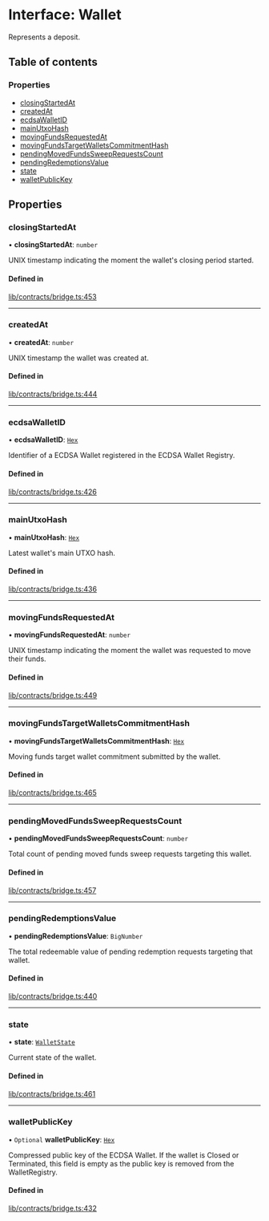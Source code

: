 # Interface: Wallet

Represents a deposit.

## Table of contents

### Properties

- [closingStartedAt](Wallet.md#closingstartedat)
- [createdAt](Wallet.md#createdat)
- [ecdsaWalletID](Wallet.md#ecdsawalletid)
- [mainUtxoHash](Wallet.md#mainutxohash)
- [movingFundsRequestedAt](Wallet.md#movingfundsrequestedat)
- [movingFundsTargetWalletsCommitmentHash](Wallet.md#movingfundstargetwalletscommitmenthash)
- [pendingMovedFundsSweepRequestsCount](Wallet.md#pendingmovedfundssweeprequestscount)
- [pendingRedemptionsValue](Wallet.md#pendingredemptionsvalue)
- [state](Wallet.md#state)
- [walletPublicKey](Wallet.md#walletpublickey)

## Properties

### closingStartedAt

• **closingStartedAt**: `number`

UNIX timestamp indicating the moment the wallet's closing period started.

#### Defined in

[lib/contracts/bridge.ts:453](https://github.com/keep-network/tbtc-v2/blob/main/typescript/src/lib/contracts/bridge.ts#L453)

___

### createdAt

• **createdAt**: `number`

UNIX timestamp the wallet was created at.

#### Defined in

[lib/contracts/bridge.ts:444](https://github.com/keep-network/tbtc-v2/blob/main/typescript/src/lib/contracts/bridge.ts#L444)

___

### ecdsaWalletID

• **ecdsaWalletID**: [`Hex`](../classes/Hex.md)

Identifier of a ECDSA Wallet registered in the ECDSA Wallet Registry.

#### Defined in

[lib/contracts/bridge.ts:426](https://github.com/keep-network/tbtc-v2/blob/main/typescript/src/lib/contracts/bridge.ts#L426)

___

### mainUtxoHash

• **mainUtxoHash**: [`Hex`](../classes/Hex.md)

Latest wallet's main UTXO hash.

#### Defined in

[lib/contracts/bridge.ts:436](https://github.com/keep-network/tbtc-v2/blob/main/typescript/src/lib/contracts/bridge.ts#L436)

___

### movingFundsRequestedAt

• **movingFundsRequestedAt**: `number`

UNIX timestamp indicating the moment the wallet was requested to move their
funds.

#### Defined in

[lib/contracts/bridge.ts:449](https://github.com/keep-network/tbtc-v2/blob/main/typescript/src/lib/contracts/bridge.ts#L449)

___

### movingFundsTargetWalletsCommitmentHash

• **movingFundsTargetWalletsCommitmentHash**: [`Hex`](../classes/Hex.md)

Moving funds target wallet commitment submitted by the wallet.

#### Defined in

[lib/contracts/bridge.ts:465](https://github.com/keep-network/tbtc-v2/blob/main/typescript/src/lib/contracts/bridge.ts#L465)

___

### pendingMovedFundsSweepRequestsCount

• **pendingMovedFundsSweepRequestsCount**: `number`

Total count of pending moved funds sweep requests targeting this wallet.

#### Defined in

[lib/contracts/bridge.ts:457](https://github.com/keep-network/tbtc-v2/blob/main/typescript/src/lib/contracts/bridge.ts#L457)

___

### pendingRedemptionsValue

• **pendingRedemptionsValue**: `BigNumber`

The total redeemable value of pending redemption requests targeting that wallet.

#### Defined in

[lib/contracts/bridge.ts:440](https://github.com/keep-network/tbtc-v2/blob/main/typescript/src/lib/contracts/bridge.ts#L440)

___

### state

• **state**: [`WalletState`](../enums/WalletState-1.md)

Current state of the wallet.

#### Defined in

[lib/contracts/bridge.ts:461](https://github.com/keep-network/tbtc-v2/blob/main/typescript/src/lib/contracts/bridge.ts#L461)

___

### walletPublicKey

• `Optional` **walletPublicKey**: [`Hex`](../classes/Hex.md)

Compressed public key of the ECDSA Wallet. If the wallet is Closed
or Terminated, this field is empty as the public key is removed from the
WalletRegistry.

#### Defined in

[lib/contracts/bridge.ts:432](https://github.com/keep-network/tbtc-v2/blob/main/typescript/src/lib/contracts/bridge.ts#L432)
